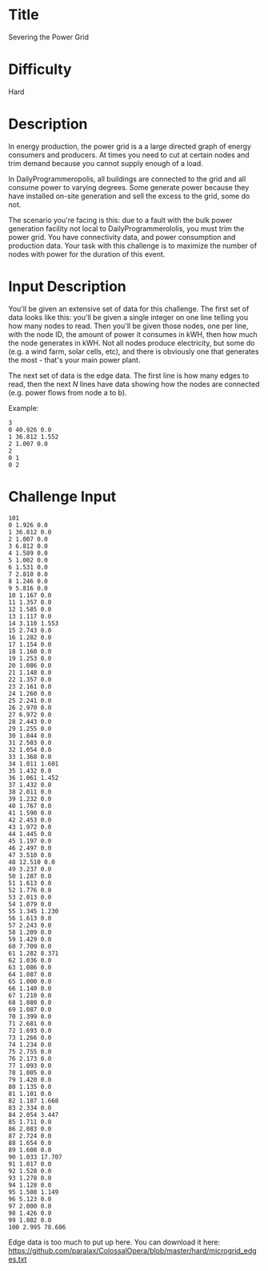 # Title

Severing the Power Grid

# Difficulty

Hard

# Description

In energy production, the power grid is a a large directed graph of energy consumers and producers. At times you need to cut at certain nodes and trim demand because you cannot supply enough of a load. 

In DailyProgrammeropolis, all buildings are connected to the grid and all consume power to varying degrees. Some generate power because they have installed on-site generation and sell the excess to the grid, some do not. 

The scenario you're facing is this: due to a fault with the bulk power generation facility not local to DailyProgrammerololis, you must trim the power grid. You have connectivity data, and power consumption and production data. Your task with this challenge is to maximize the number of nodes with power for the duration of this event. 

# Input Description

You'll be given an extensive set of data for this challenge. The first set of data looks like this: you'll be given a single integer on one line telling you how many nodes to read. Then you'll be given those nodes, one per line, with the node ID, the amount of power it consumes in kWH, then how much the node generates in kWH. Not all nodes produce electricity, but some do (e.g. a wind farm, solar cells, etc), and there is obviously one that generates the most - that's your main power plant.

The next set of data is the edge data. The first line is how many edges to read, then the next *N* lines have data showing how the nodes are connected (e.g. power flows from node a to b). 

Example:

    3
    0 40.926 0.0
    1 36.812 1.552
    2 1.007 0.0
    2
    0 1
    0 2

# Challenge Input

    101
    0 1.926 0.0
    1 36.812 0.0
    2 1.007 0.0
    3 6.812 0.0
    4 1.589 0.0
    5 1.002 0.0
    6 1.531 0.0
    7 2.810 0.0
    8 1.246 0.0
    9 5.816 0.0
    10 1.167 0.0
    11 1.357 0.0
    12 1.585 0.0
    13 1.117 0.0
    14 3.110 1.553
    15 2.743 0.0
    16 1.282 0.0
    17 1.154 0.0
    18 1.160 0.0
    19 1.253 0.0
    20 1.086 0.0
    21 1.148 0.0
    22 1.357 0.0
    23 2.161 0.0
    24 1.260 0.0
    25 2.241 0.0
    26 2.970 0.0
    27 6.972 0.0
    28 2.443 0.0
    29 1.255 0.0
    30 1.844 0.0
    31 2.503 0.0
    32 1.054 0.0
    33 1.368 0.0
    34 1.011 1.601
    35 1.432 0.0
    36 1.061 1.452
    37 1.432 0.0
    38 2.011 0.0
    39 1.232 0.0
    40 1.767 0.0
    41 1.590 0.0
    42 2.453 0.0
    43 1.972 0.0
    44 1.445 0.0
    45 1.197 0.0
    46 2.497 0.0
    47 3.510 0.0
    48 12.510 0.0
    49 3.237 0.0
    50 1.287 0.0
    51 1.613 0.0
    52 1.776 0.0
    53 2.013 0.0
    54 1.079 0.0
    55 1.345 1.230
    56 1.613 0.0
    57 2.243 0.0
    58 1.209 0.0
    59 1.429 0.0
    60 7.709 0.0
    61 1.282 8.371
    62 1.036 0.0
    63 1.086 0.0
    64 1.087 0.0
    65 1.000 0.0
    66 1.140 0.0
    67 1.210 0.0
    68 1.080 0.0
    69 1.087 0.0
    70 1.399 0.0
    71 2.681 0.0
    72 1.693 0.0
    73 1.266 0.0
    74 1.234 0.0
    75 2.755 0.0
    76 2.173 0.0
    77 1.093 0.0
    78 1.005 0.0
    79 1.420 0.0
    80 1.135 0.0
    81 1.101 0.0
    82 1.187 1.668
    83 2.334 0.0
    84 2.054 3.447
    85 1.711 0.0
    86 2.083 0.0
    87 2.724 0.0
    88 1.654 0.0
    89 1.608 0.0
    90 1.033 17.707
    91 1.017 0.0
    92 1.528 0.0
    93 1.278 0.0
    94 1.128 0.0
    95 1.508 1.149
    96 5.123 0.0
    97 2.000 0.0
    98 1.426 0.0
    99 1.802 0.0
    100 2.995 78.606

Edge data is too much to put up here. You can download it here: https://github.com/paralax/ColossalOpera/blob/master/hard/microgrid_edges.txt
